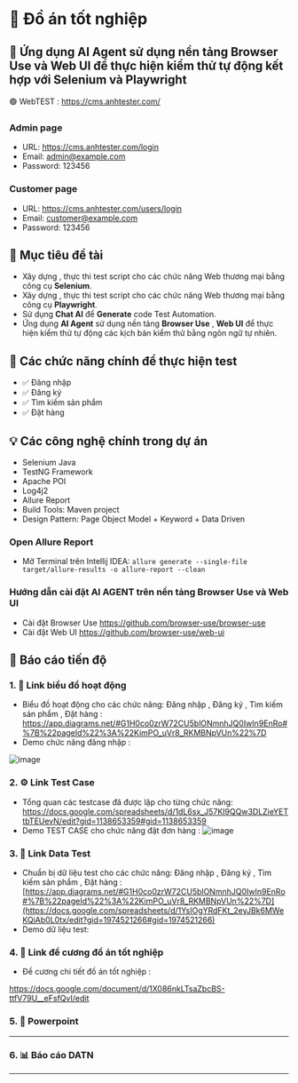 # 🚀 Đồ án tốt nghiệp

## 🧠 Ứng dụng AI Agent sử dụng nền tảng Browser Use và Web UI để thực hiện kiểm thử tự động kết hợp với Selenium và Playwright
🟢 WebTEST : [https://cms.anhtester.com/ ](https://cms.anhtester.com/)
### Admin page

- URL: https://cms.anhtester.com/login
- Email: admin@example.com
- Password: 123456

### Customer page

- URL: https://cms.anhtester.com/users/login
- Email: customer@example.com
- Password: 123456

## 🎯 Mục tiêu đề tài

- Xây dựng , thực thi  test script cho các chức năng Web thương mại bằng công cụ **Selenium**.
- Xây dựng , thực thi  test script cho các chức năng Web thương mại bằng công cụ **Playwright**.
- Sử dụng **Chat AI** để **Generate** code Test Automation.
- Ứng dụng **AI Agent** sử dụng nền tảng **Browser Use** , **Web UI** để thực hiện kiểm thử tự động các kịch bản kiểm thử bằng ngôn ngữ tự nhiên. 

## 🧩 Các chức năng chính để thực hiện test

- ✅ Đăng nhập
- ✅ Đăng ký
- ✅ Tìm kiếm sản phẩm
- ✅ Đặt hàng

## 💡 Các công nghệ chính trong dự án
- Selenium Java
- TestNG Framework
- Apache POI
- Log4j2
- Allure Report
- Build Tools: Maven project
- Design Pattern: Page Object Model + Keyword + Data Driven

### Open Allure Report
- Mở Terminal trên Intellij IDEA: `allure generate --single-file target/allure-results -o allure-report --clean`
### Hướng dẫn cài đặt AI AGENT trên nền tảng Browser Use và Web UI 
- Cài đặt Browser Use 
https://github.com/browser-use/browser-use
- Cài đặt Web UI 
https://github.com/browser-use/web-ui

## 🔄 Báo cáo tiến độ 
### 1. 🧠 Link biểu đồ hoạt động

- Biểu đồ hoạt động cho các chức năng: Đăng nhập , Đăng ký , Tìm kiếm sản phẩm , Đặt hàng :
https://app.diagrams.net/#G1H0co0zrW72CU5blONmnhJQ0IwIn9EnRo#%7B%22pageId%22%3A%22KimPO_uVr8_RKMBNpVUn%22%7D
- Demo chức năng đăng nhập :

![image](https://github.com/user-attachments/assets/f36f89a0-6669-4479-9b55-5fdcef3de329)

### 2. ⚙️ Link Test Case 

- Tổng quan các testcase đã được lập cho từng chức năng: 
https://docs.google.com/spreadsheets/d/1dL6sx_J57KI9QQw3DLZieYETtbTEUevN/edit?gid=1138653359#gid=1138653359
- Demo TEST CASE cho chức năng đặt đơn hàng : 
![image](https://github.com/user-attachments/assets/0ef24c25-12d0-44c4-84c1-24867d107839)


### 3. 🧠 Link Data Test

- Chuẩn bị dữ liệu test cho các chức năng: Đăng nhập , Đăng ký , Tìm kiếm sản phẩm , Đặt hàng :
[https://app.diagrams.net/#G1H0co0zrW72CU5blONmnhJQ0IwIn9EnRo#%7B%22pageId%22%3A%22KimPO_uVr8_RKMBNpVUn%22%7D](https://docs.google.com/spreadsheets/d/1YsIOgYRdFKt_2eyJBk6MWeKQiAb0L0tx/edit?gid=1974521266#gid=1974521266)
- Demo dữ liệu test:

### 4. 💾 Link đề cương đồ án tốt nghiệp
- Đề cương chi tiết đồ án tốt nghiệp :

https://docs.google.com/document/d/1X086nkLTsaZbcBS-ttfV79U__eFsfQvI/edit


### 5. 🔐 Powerpoint 

------------

### 6. 📊 Báo cáo DATN

-------------
